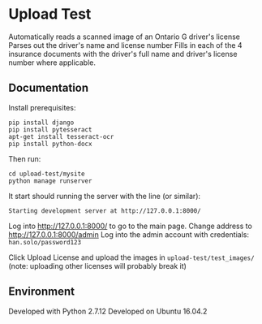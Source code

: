 # Upload Test
Automatically reads a scanned image of an Ontario G driver's license
Parses out the driver's name and license number
Fills in each of the 4 insurance documents with the driver's full name and driver's license number where applicable.

## Documentation

Install prerequisites:

    pip install django
    pip install pytesseract
    apt-get install tesseract-ocr
    pip install python-docx

Then run:

    cd upload-test/mysite
    python manage runserver

It start should running the server with the line (or similar):

    Starting development server at http://127.0.0.1:8000/

Log into http://127.0.0.1:8000/ to go to the main page.
Change address to http://127.0.0.1:8000/admin
Log into the admin account with credentials: ``han.solo/password123``

Click Upload License and upload the images in ``upload-test/test_images/``
(note: uploading other licenses will probably break it)


## Environment
Developed with Python 2.7.12
Developed on Ubuntu 16.04.2
